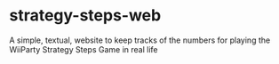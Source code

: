 # strategy-steps-web
A simple, textual, website to keep tracks of the numbers for playing the WiiParty Strategy Steps Game in real life

